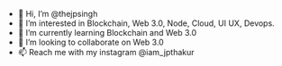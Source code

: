 - 👋 Hi, I’m @thejpsingh
- 👀 I’m interested in Blockchain, Web 3.0, Node, Cloud, UI UX, Devops.
- 🌱 I’m currently learning Blockchain and Web 3.0
- 💞️ I’m looking to collaborate on Web 3.0
- 📫 Reach me with my instagram @iam_jpthakur

<!---
thejpsingh/thejpsingh is a ✨ special ✨ repository because its `README.md` (this file) appears on your GitHub profile.
You can click the Preview link to take a look at your changes.
--->

